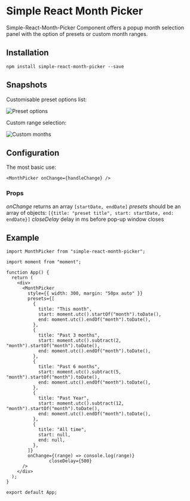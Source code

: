 # Simple React Month Picker

Simple-React-Month-Picker Component offers a popup month selection panel with the option of presets or custom month ranges.

## Installation
```npm install simple-react-month-picker --save```

## Snapshots

Customisable preset options list:

![Preset options](https://user-images.githubusercontent.com/795134/144825642-036e6348-cab4-447d-a7d0-7b18f6ca2350.png)


Custom range selection:

![Custom months](https://user-images.githubusercontent.com/795134/144825638-073bb937-2325-4a7f-884d-d658658a81fd.png)

## Configuration

The most basic use: 
```
<MonthPicker onChange={handleChange} />
```

### Props

*onChange* returns an array `[startDate, endDate]`
*presets* should be an array of objects: `[{title: "preset title", start: startDate, end: endDate}]`
*closeDelay* delay in ms before pop-up window closes

## Example

```
import MonthPicker from "simple-react-month-picker";
```
```
import moment from "moment";

function App() {
  return (
    <div>
      <MonthPicker
        style={{ width: 300, margin: "50px auto" }}
        presets={[
          {
            title: "This month",
            start: moment.utc().startOf("month").toDate(),
            end: moment.utc().endOf("month").toDate(),
          },
          {
            title: "Past 3 months",
            start: moment.utc().subtract(2, "month").startOf("month").toDate(),
            end: moment.utc().endOf("month").toDate(),
          },
          {
            title: "Past 6 months",
            start: moment.utc().subtract(5, "month").startOf("month").toDate(),
            end: moment.utc().endOf("month").toDate(),
          },
          {
            title: "Past Year",
            start: moment.utc().subtract(12, "month").startOf("month").toDate(),
            end: moment.utc().endOf("month").toDate(),
          },
          {
            title: "All time",
            start: null,
            end: null,
          },
        ]}
        onChange={(range) => console.log(range)}
				closeDelay={500}
      />
    </div>
  );
}

export default App;
```


